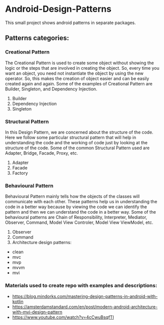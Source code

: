 # Android-Design-Patterns
This small project shows android patterns in separate packages.

## Patterns categories:

### Creational Pattern
The Creational Pattern is used to create some object without showing the logic or the steps that are involved in creating the object. So, every time you want an object, you need not instantiate the object by using the new operator. So, this makes the creation of object easier and can be easily created again and again. Some of the examples of Creational Pattern are Builder, Singleton, and Dependency Injection.

1. Builder
2. Dependency Injection
3. Singleton


### Structural Pattern
In this Design Pattern, we are concerned about the structure of the code. Here we follow some particular structural pattern that will help in understanding the code and the working of code just by looking at the structure of the code. Some of the common Structural Pattern used are Adapter, Bridge, Facade, Proxy, etc.

1. Adapter
2. Facade
3. Factory


### Behavioural Pattern
Behavioural Pattern mainly tells how the objects of the classes will communicate with each other. These patterns help us in understanding the code in a better way because by viewing the code we can identify the pattern and then we can understand the code in a better way. Some of the behavioural patterns are Chain of Responsibility, Interpreter, Mediator, Observer, Command, Model View Controler, Model View ViewModel, etc.

1. Observer
2. Command
3. Architecture design patterns:
 - clean
 - mvc
 - mvp
 - mvvm
 - mvi

### Materials used to create repo with examples and descriptions:
- https://blog.mindorks.com/mastering-design-patterns-in-android-with-kotlin
- https://amsterdamstandard.com/en/post/modern-android-architecture-with-mvi-design-pattern
- https://www.youtube.com/watch?v=4cCwuBsqfTI
